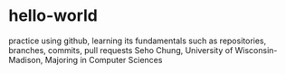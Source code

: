 # hello-world
practice using github, learning its fundamentals such as repositories, branches, commits, pull requests
Seho Chung, University of Wisconsin-Madison, Majoring in Computer Sciences
